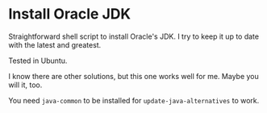 # Install Oracle JDK

Straightforward shell script to install Oracle's JDK. I try to keep it up to date with the latest and greatest.

Tested in Ubuntu.

I know there are other solutions, but this one works well for me. Maybe you will it, too.

You need `java-common` to be installed for `update-java-alternatives` to work.
